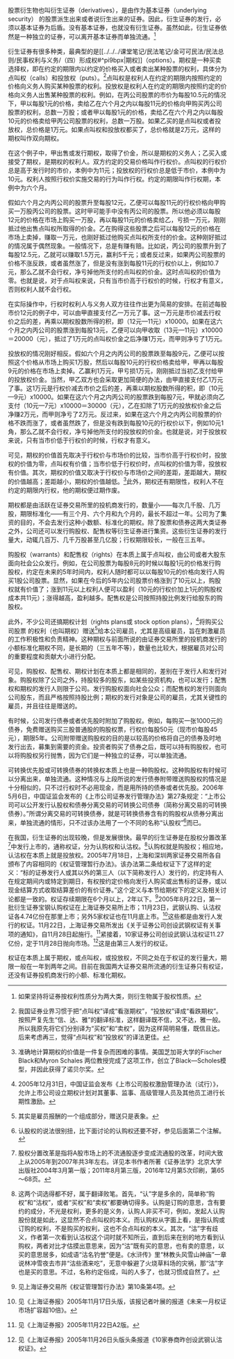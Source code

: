 股票衍生物也叫衍生证券（derivatives），是由作为基本证券（underlying security） 的股票派生出来或者说衍生出来的证券。因此，衍生证券的发行，必须以基本证券为后盾。没有基本证券，也就没有衍生证券。虽然如此，衍生证券依然是一种独立的证券，可以离开基本证券而单独流通。[^1]

[^1]:如果坚持将证券按权利性质分为两大类，则衍生物属于股权性质。

衍生证券有很多种类，最典型的是[[../../../课堂笔记/民法笔记/金可可民法/民法总则/民事权利与义务/（四）形成权#^pi9bpx|期权]]（options）。期权是一种买卖选择权，即在约定的期限内以约定的价格买入或者卖出某种股票的权利，具体分为点叫权（calls）和投放权（puts）。[^2]点叫权是权利人在约定的期限内按照约定的价格向义务人购买某种股票的权利。投放权是权利人在约定的期限内按照约定的价格向义务人出售某种股票的权利。例如，在丙公司股票的市价为每股10.5元的情况下，甲以每股1元的价格，卖给乙在六个月之内以每股11元的价格向甲购买丙公司股票的权利，总数一万股；或者甲以每股1元的价格，卖给乙在六个月之内以每股10元的价格卖给甲丙公司股票的权利，总数一万股。如果乙买的是点叫权或者投放权，总价格是1万元。如果点叫权和投放权都买了，总价格就是2万元，这样的期权叫作双向期权。

[^2]:我国证券业界习惯于把“点叫权”译成“看涨期权”，“投放权”译成“看跌期权”。按照严复先生“信、达、雅”的翻译标准，这样翻译既不信，又不达，雅一般。所以我原先将它们分别译为“买权”和“卖权”，因为这样简明易懂，既信且达。后来考虑再三，觉得“点叫权”和“投放权”的译法更佳。

在这个例子中，甲出售或发行期权，取得了价金，所以是期权的义务人；乙买入或接受了期权，是期权的权利人。双方约定的交易价格叫作行权价。点叫权的行权价总是高于发行时的市价，本例中为11元；投放权的行权价总是低于市价，本例中为10元。权利人按照行权价实施交易的行为叫作行权。约定的期限叫作行权期，本例中为六个月。

假如六个月之内丙公司的股票升至每股12元，乙便可以每股11元的行权价格向甲购买一万股丙公司的股票。这时甲可能手中没有丙公司的股票。所以他必须以每股12元的价格在市场上购买一万股，再以每股11元的价格卖给乙，亏损一万元，刚刚抵过他出售点叫权所取得的价金。乙在购得这些股票之后可以每股12元的价格在市场上卖掉，赚取一万元，也刚好抵过他购买点叫权所支付的价金。这种刚好抵过的情况属于偶然现象。一般情况下，总是有赚有赔。比如说，丙公司的股票升到了每股12.5元，乙就可以赚取1.5万元，赢利5千元；或者反过来，如果丙公司股票的价格不涨反跌，或者虽然涨了，但是没有涨到每股11元的行权价以上，例如10.7元，那么乙就不会行权，净亏掉他所支付的点叫权的价金。这时点叫权的价值为零。也就是说，对于点叫权来说，只有当市价高于行权价的时候，行权才有意义，否则权利人就不会行权。

在实际操作中，行权时权利人与义务人双方往往作出更为简易的安排。在前述每股市价12元的例子中，可以由甲直接支付乙一万元了事。这一万元是市价减去行权价之后的差，再乘以期权股数所得的积，即（12元—11元）x10000。如果在这六个月之内丙公司的股票涨到每股13元，乙便可以向甲收取（13元—11元）x10000＝20000（元），抵过了1万元的点叫权价金之后净赚1万元，而甲则净亏了1万元。

投放权的情况刚好相反。假如六个月之内丙公司的股票跌至每股9元，乙便可以按照这个价格从市场上购买1万股，然后以每股10元的行权价格卖给甲，甲再以每股9元的价格在市场上卖掉。乙赢利1万元，甲亏损1万元，刚刚抵过当初乙支付给甲的投放权价金。当然，甲乙双方也会采取更加简便的办法，由甲直接支付乙1万元了事。这1万元是行权价减去市价之后的差，再乘以期权股数所得的积，即（10元—9元）x10000。如果在这六个月之内丙公司的股票跌到每股7元，甲就必须向乙支付（10元—7元）x10000＝30000（元），乙在扣除了1万元的投放权价金之后净赚2万元，而甲则净亏了2万元。反过来，如果在这六个月之内丙公司股票的价格不跌而涨了，或者虽然跌了，但是没有跌到每股10元的行权价以下，例如10元1角，那么乙就不会行权，净亏掉他所支付的投放权的价金。也就是说，对于投放权来说，只有当市价低于行权价的时候，行权才有意义。

可见，期权的价值首先取决于行权价与市场价的比较，当市价高于行权价时，投放权的价值为零，点叫权有价值；当市价低于行权价时，点叫权的价值为零，投放权有价值。其次，期权的价值又取决于行权价与市场价之间的差距，差距越大，期权的价值越高；差距越小，期权的价值越低。[^3]此外，期权还有期限性，权利人不在约定的期限内行权，他的期权便过期作废。

[^3]:准确地计算期权的价值是一件复杂而困难的事情。美国芝加哥大学的Fischer Black和Myron Schales 两位教授完成了这项工作，创立了Black—Scholes模型，并因此获得了诺贝尔奖。

期权都是由活跃在证券交易所里的投机商发行的，数量小——每次几千股、几万股，期限标准化——有三个月、六个月和九个月的，最长不超过一年。公司为了集资的目的，不会去发行这种小数额、标准化的期权。除了股票和债券这两大类证券之外，公司还可以发行购股权、配售权等衍生证券进行集资。这些衍生证券的发行量大，动辄几百万、几千万股甚至几亿股；行权期限较长，一般在三五年。

购股权（warrants）和配售权（rights）在本质上属于点叫权，由公司或者大股东面向社会公众发行。例如，在公司股票为每股8元的时候以每股1元的价格发行购股权，约定在未来的5年时间内，权利人随时都可以以每股10元的价格向发行人购买1股公司股票。显然，如果在今后的5年内公司股票价格涨到了10元以上，购股权就有价值了；涨到11元以上权利人便可以盈利（10元的行权价加上1元的购股权成本共11元）；涨得越高，盈利越多。配售权是公司按照持股比例发行给股东的购股权。

此外，不少公司还搞期权计划（rights plans或 stock option plans），[^5]将购买公司股票 的权利（也叫期权）赠送[^4]给本公司雇员，尤其是高级雇员，旨在刺激雇员的工作积极性和负责精神。这种期权与前面所说的由证券交易所里的投机商发行的小额标准化期权不同，是长期的（三五年不等），数量也比较大，根据雇员对公司的重要程度和贡献大小进行分配。

[^5]:2005年12月31日，中国证监会发布《上市公司股权激励管理办法（试行）》，允许上市公司设立期权计划对其董事、监事、高级管理人员及其他员工进行长期性激励。
[^4]:其实是雇员报酬的一个组成部分，赠送只是表象。

可见，购股权、配售权、期权计划在本质上都是相同的，差别在于发行人和发行对象。购股权除了公司之外，持股较多的股东，如某些投资机构，也可以发行；配售权和期权的发行人则限于公司。发行购股权面向社会公众；而配售权的发行则面向公司股东，而且严格按照持股比例；期权的发行对象是公司的雇员，尤其关键性的雇员，并且往往是赠送的。

有时候，公司发行债券或者优先股时附加了购股权。例如，每购买一张1000元的债券，免费赠送购买三股普通股的购股权票，行权价每股50元（现市价每股45元），期限5年。公司附带赠送购股权的目的是以较高的价格将自己的债券及时地发行出去，募集到需要的资金。投资者购买了债券之后，既可以持有购股权，也可以将购股权另行抛售，因为它们是一种独立的证券，可以单独流通。

可转换优先股或可转换债券的转换权本质上也是一种购股权。这种购股权有时候可以分离出来，单独流通。这种情况与上段所说的发行债券附带赠送购股权的情况是十分相似的，只不过行权时不必用现金，而是用所持的债券或者优先股。2006年5月6日，中国证监会发布的《上市公司证券发行管理办法》第27条规定：“上市公司可以公开发行认股权和债券分离交易的可转换公司债券（简称分离交易的可转换债券）。”所谓分离交易的可转换债券，就是可转换债券含有的购股权从债券分离出来，单独流通的情形，只不过该办法用了一个不同的名称“认股权”[^6]而已。

[^6]:认股权的说法很别扭，比下面讨论的认购权还要不好，参见后面第二个注解。

在我国，衍生证券的出现较晚，但是发展很快。最早的衍生证券是在股权分置改革[^7]中发行上市的，通称权证，分为认购权和认沽权。[^8]认购权就是购股权；相应地，认沽权在本质上就是投放权。2005年7月18日，上海和深圳两家证券交易所各自颁布了内容相同的《权证管理暂行办法》。该办法第二条给权证下了这样的定义：“标的证券发行人或其以外的第三人（以下简称发行人）发行的，约定持有人在规定期间内或特定到期日，有权按约定价格向发行人购买或出售标的证券，或以现金结算方式收取结算差价的有价证券。”这个定义与本节给期权下的定义及相关讨论都是一致的。权证存续期限在6个月以上，2年以下。[^9]2005年8月22日，第一批衍生证券宝钢认购权证在上海证券交易所上市；11月23日，武钢认购、认沽权证各4.74亿份在那里上市；另外5家权证也在11月底上市。[^10]这些都是由发行人发行的权证。11月22日，上海证券交易所发出《关于证券公司创设武钢权证有关事项的通知》，自11月28日起施行。[^11]紧接着，10家证券公司创设武钢认沽权证11.27亿份，定于11月28日抛向市场。[^12]这是由第三人发行的权证。

[^7]:股权分置改革是指将A股市场上的不流通股逐步变成流通股的改革，时间大致上从2005年到2007年共3年左右。详见本书作者所著《证券法学》北京大学出版社2004年3月第一版；2011年8月第三版，2016年12月第5次印刷，第65～68页。
[^8]:这两个词选得都不好，属于翻译败笔。首先，“认”字是多余的，简单称“购权”和“沽权”，或者“买权”和“卖权”都要确切得多。认购是订购的意思，含有要约的成分，不光是权利，更多的是义务，认购人非买不可，例如，发起人认购股份就是如此，这显然不合点叫权的本义。而认购权从字面上看，是指认购或订购的权利，不是购买的权利，这也不合点叫权的本义。其次，“沽”字有歧义，作者第一次看到认沽权这个词时就不知所云，直到后来在别的地方看到认购权，两者对比才估摸出意思来，因为“沽”既有买的意思，也有卖的意思，以买的意思居多，如成语“沽名钓誉”便是。《水浒传》里“林教头风雪山神庙”一章说林冲雪夜去市井“沽些酒来吃”，无意中躲避了火烧草料场的灾祸，那“沽”字也是买的意思。不过，名称约定俗成，叫的人多了，也就习惯成自然了。
[^9]:见上海证券交易所《权证管理暂行办法》第10条第4项。
[^10]:见《上海证券报》2005年11月17日头版，该报记者叶展的报道《未来一月权证市场扩容超10倍》。
[^11]:见《上海证券报》2005年11月22日A2版。
[^12]:见《上海证券报》2005年11月26日头版头条报道《10家券商昨创设武钢认沽权证》。

权证在本质上属于期权，或点叫权，或投放权，不同之处在于权证的发行量大，期限一般在一年到两年之间。目前在我国两大证券交易所流通的衍生证券只有权证，还没有证券投机商发行的小额、标准化期权。